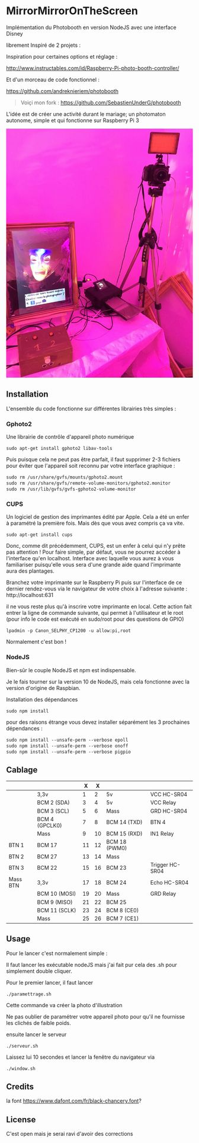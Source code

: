 
# MirrorMirrorOnTheScreen

Implémentation du Photobooth en version NodeJS avec une interface Disney

librement Inspiré de 2 projets :

Inspiration pour certaines options et réglage :

http://www.instructables.com/id/Raspberry-Pi-photo-booth-controller/

Et d'un morceau de code fonctionnel :

https://github.com/andreknieriem/photobooth
> Voiçi mon fork :
https://github.com/SebastienUnderG/photobooth


L'idée est de créer une activité durant le mariage; un photomaton autonome, simple et qui fonctionne sur Raspberry Pi 3

![Finalement cela donne ça ](https://github.com/SebastienUnderG/MirrorMirrorOnTheScreen/blob/master/Illustrations/IMG_3645_no_exif.jpg "Finalement cela donne ça ")

## Installation

L'ensemble du code fonctionne sur différentes librairies très simples :

### Gphoto2

Une librairie de contrôle d'appareil photo numérique

    sudo apt-get install gphoto2 libav-tools

Puis puisque cela ne peut pas être parfait, il faut supprimer 2-3 fichiers pour éviter que l'appareil soit reconnu par votre interface graphique :

    sudo rm /usr/share/gvfs/mounts/gphoto2.mount
    sudo rm /usr/share/gvfs/remote-volume-monitors/gphoto2.monitor
    sudo rm /usr/lib/gvfs/gvfs-gphoto2-volume-monitor

### CUPS

Un logiciel de gestion des imprimantes édité par Apple. Cela a été un enfer à paramétré la première fois. Mais dès que vous avez compris ça va vite.

    sudo apt-get install cups

Donc, comme dit précédemment, CUPS, est un enfer à celui qui n'y prête pas attention ! Pour faire simple, par défaut, vous ne pourrez accéder à l'interface qu'en localhost. Interface avec laquelle vous aurez à vous familiariser puisqu'elle vous sera d'une grande aide quand l'imprimante aura des plantages.

Branchez votre imprimante sur le Raspberry Pi puis sur l'interface de ce dernier rendez-vous via le navigateur de votre choix à l'adresse suivante : http://localhost:631

il ne vous reste plus qu'à inscrire votre imprimante en local.
Cette action fait entrer la ligne de commande suivante, qui permet à l'utilisateur et le root (pour info le code est exécuté en sudo/root pour des questions de GPIO)

    lpadmin -p Canon_SELPHY_CP1200 -u allow:pi,root

Normalement c'est bon !

### NodeJS

Bien-sûr le couple NodeJS et npm est indispensable.

Je le fais tourner sur la version 10 de NodeJS, mais cela fonctionne avec la version d'origine de Raspbian.


Installation des dépendances

    sudo npm install

pour des raisons étrange vous devez installer séparément les 3 prochaines dépendances :

    sudo npm install --unsafe-perm --verbose epoll
    sudo npm install --unsafe-perm --verbose onoff
    sudo npm install --unsafe-perm --verbose pigpio


## Cablage 

|          	|               	| X  	| X  	|               	|               	|
|----------	|----------------	|----	|----	|---------------	|-----------------	|
|          	| 3,3v           	| 1  	| 2  	| 5v            	| VCC HC-SR04     	|
|          	| BCM 2 (SDA)    	| 3  	| 4  	| 5v            	| VCC Relay       	|
|          	| BCM 3 (SCL)    	| 5  	| 6  	| Mass          	| GRD HC-SR04     	|
|          	| BCM 4 (GPCLK0) 	| 7  	| 8  	| BCM 14 (TXD)  	| BTN 4           	|
|          	| Mass           	| 9  	| 10 	| BCM 15 (RXD)  	| IN1 Relay       	|
| BTN 1    	| BCM 17         	| 11 	| 12 	| BCM 18 (PWM0) 	|                 	|
| BTN 2    	| BCM 27         	| 13 	| 14 	| Mass          	|                 	|
| BTN 3    	| BCM 22         	| 15 	| 16 	| BCM 23        	| Trigger HC-SR04 	|
| Mass BTN 	| 3,3v           	| 17 	| 18 	| BCM 24        	| Echo HC-SR04    	|
|          	| BCM 10 (MOSI)  	| 19 	| 20 	| Mass          	| GRD Relay       	|
|          	| BCM 9 (MISO)   	| 21 	| 22 	| BCM 25        	|                 	|
|          	| BCM 11 (SCLK)  	| 23 	| 24 	| BCM 8 (CE0)   	|                 	|
|          	| Mass           	| 25 	| 26 	| BCM 7 (CE1)   	|                 	|



## Usage

Pour le lancer c'est normalement simple :

Il faut lancer les exécutable nodeJS mais j'ai fait pur cela des .sh pour simplement double cliquer.

Pour le premier lancer, il faut lancer

    ./paramettrage.sh

Cette commande va créer la photo d'illustration

Ne pas oublier de paramétrer votre appareil photo pour qu'il ne fournisse les clichés de faible poids.

ensuite lancer le serveur

    ./serveur.sh

Laissez lui 10 secondes et lancer la fenêtre du navigateur via

    ./window.sh


## Credits

la font https://www.dafont.com/fr/black-chancery.font?

## License

C'est open mais je serai ravi d'avoir des corrections
